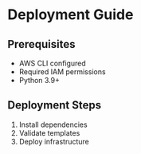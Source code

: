 # Deployment Guide

## Prerequisites
- AWS CLI configured
- Required IAM permissions
- Python 3.9+

## Deployment Steps
1. Install dependencies
2. Validate templates
3. Deploy infrastructure
